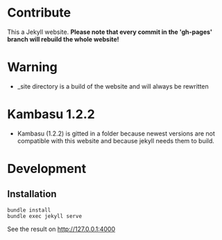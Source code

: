 # Contribute

This a Jekyll website. **Please note that every commit in the 'gh-pages' branch will rebuild the whole website!**

# Warning
* _site directory is a build of the website and will always be rewritten
# Kambasu 1.2.2
* Kambasu (1.2.2) is gitted in a folder because newest versions are not compatible with this website and because jekyll needs them to build.
# Development
## Installation

```
bundle install
bundle exec jekyll serve
```

See the result on http://127.0.0.1:4000
